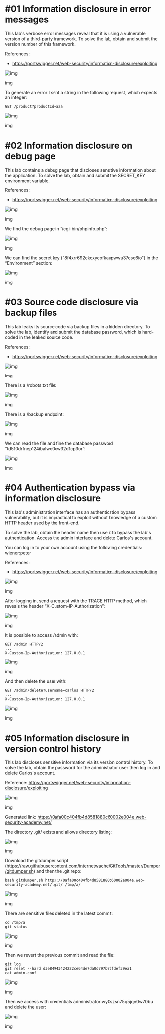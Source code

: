 \#01 Information disclosure in error messages
=============================================

This lab's verbose error messages reveal that it is using a vulnerable version
of a third-party framework. To solve the lab, obtain and submit the version
number of this framework.

References:

-   https://portswigger.net/web-security/information-disclosure/exploiting

![img](media/f539feaaca5084e26aabec8545815060.png)

img

To generate an error I sent a string in the following request, which expects an
integer:

~~~~~~~~~~~~~~~~~~~~~~~~~~~~~~~~~~~~~~~~~~~~~~~~~~~~~~~~~~~~~~~~~~~~~~~~~~~~~~~~
GET /product?productId=aaa
~~~~~~~~~~~~~~~~~~~~~~~~~~~~~~~~~~~~~~~~~~~~~~~~~~~~~~~~~~~~~~~~~~~~~~~~~~~~~~~~

![img](media/4e80a8db381bc612bff38e8019a12b05.png)

img

\#02 Information disclosure on debug page
=========================================

This lab contains a debug page that discloses sensitive information about the
application. To solve the lab, obtain and submit the SECRET_KEY environment
variable.

References:

-   https://portswigger.net/web-security/information-disclosure/exploiting

![img](media/775f91a18ece794a22563e100b863c0e.png)

img

We find the debug page in “/cgi-bin/phpinfo.php”:

![img](media/651b1673c75115dd368b2b15f06d3b12.png)

img

We can find the secret key ("8f4xrr692ckcxycofkaupwwu37cse6io") in the
“Environment” section:

![img](media/25c4eccbde8bfd45f90084ad6051711e.png)

img

\#03 Source code disclosure via backup files
============================================

This lab leaks its source code via backup files in a hidden directory. To solve
the lab, identify and submit the database password, which is hard-coded in the
leaked source code.

References:

-   https://portswigger.net/web-security/information-disclosure/exploiting

![img](media/c627c253927b9d4958df6930d847bb4d.png)

img

There is a /robots.txt file:

![img](media/dfafd8c22bc14aa03e4361898b828b41.png)

img

There is a /backup endpoint:

![img](media/5d048b2166af6a652569c0eea734262a.png)

img

We can read the file and fine the database password
“td510drfnep124ibalwc0xw32d1cp3or”:

![img](media/f0c783a84884d1a6c3212d1df7ffc0e7.png)

img

\#04 Authentication bypass via information disclosure
=====================================================

This lab's administration interface has an authentication bypass vulnerability,
but it is impractical to exploit without knowledge of a custom HTTP header used
by the front-end.

To solve the lab, obtain the header name then use it to bypass the lab's
authentication. Access the admin interface and delete Carlos's account.

You can log in to your own account using the following credentials: wiener:peter

References:

-   https://portswigger.net/web-security/information-disclosure/exploiting

![img](media/103595477f2e13e3254a36eff73e94c5.png)

img

After logging in, send a request with the TRACE HTTP method, which reveals the
header “X-Custom-IP-Authorization”:

![img](media/683c7f9bc4cfc54910d35b32be292708.png)

img

It is possible to access /admin with:

~~~~~~~~~~~~~~~~~~~~~~~~~~~~~~~~~~~~~~~~~~~~~~~~~~~~~~~~~~~~~~~~~~~~~~~~~~~~~~~~
GET /admin HTTP/2
...
X-Custom-Ip-Authorization: 127.0.0.1
~~~~~~~~~~~~~~~~~~~~~~~~~~~~~~~~~~~~~~~~~~~~~~~~~~~~~~~~~~~~~~~~~~~~~~~~~~~~~~~~

![img](media/912d8aac5cb87eaf4b0e9f66bb33b5f8.png)

img

And then delete the user with:

~~~~~~~~~~~~~~~~~~~~~~~~~~~~~~~~~~~~~~~~~~~~~~~~~~~~~~~~~~~~~~~~~~~~~~~~~~~~~~~~
GET /admin/delete?username=carlos HTTP/2
...
X-Custom-Ip-Authorization: 127.0.0.1
~~~~~~~~~~~~~~~~~~~~~~~~~~~~~~~~~~~~~~~~~~~~~~~~~~~~~~~~~~~~~~~~~~~~~~~~~~~~~~~~

![img](media/48243dfe09b40918bf23aafdb7ec2005.png)

img

\#05 Information disclosure in version control history
======================================================

This lab discloses sensitive information via its version control history. To
solve the lab, obtain the password for the administrator user then log in and
delete Carlos's account.

Reference:
https://portswigger.net/web-security/information-disclosure/exploiting

![img](media/508de90e71b49bcf285c26aaadb16849.png)

img

Generated link:
https://0afa00c404fb4d8581880c60002e004e.web-security-academy.net/

The directory .git/ exists and allows directory listing:

![img](media/73a9c93e6299917e523e536cf12eaf9d.png)

img

Download the gitdumper script
(https://raw.githubusercontent.com/internetwache/GitTools/master/Dumper/gitdumper.sh)
and then the .git repo:

~~~~~~~~~~~~~~~~~~~~~~~~~~~~~~~~~~~~~~~~~~~~~~~~~~~~~~~~~~~~~~~~~~~~~~~~~~~~~~~~
bash gitdumper.sh https://0afa00c404fb4d8581880c60002e004e.web-security-academy.net/.git/ /tmp/a/
~~~~~~~~~~~~~~~~~~~~~~~~~~~~~~~~~~~~~~~~~~~~~~~~~~~~~~~~~~~~~~~~~~~~~~~~~~~~~~~~

![img](media/28787ba1769bf910c32fabb130e89847.png)

img

There are sensitive files deleted in the latest commit:

~~~~~~~~~~~~~~~~~~~~~~~~~~~~~~~~~~~~~~~~~~~~~~~~~~~~~~~~~~~~~~~~~~~~~~~~~~~~~~~~
cd /tmp/a
git status
~~~~~~~~~~~~~~~~~~~~~~~~~~~~~~~~~~~~~~~~~~~~~~~~~~~~~~~~~~~~~~~~~~~~~~~~~~~~~~~~

![img](media/72e7a965719aa467f0d838992dbcd79b.png)

img

Then we revert the previous commit and read the file:

~~~~~~~~~~~~~~~~~~~~~~~~~~~~~~~~~~~~~~~~~~~~~~~~~~~~~~~~~~~~~~~~~~~~~~~~~~~~~~~~
git log
git reset --hard d3e84943424222ce64de7da0d797b7dfdef39ea1
cat admin.conf
~~~~~~~~~~~~~~~~~~~~~~~~~~~~~~~~~~~~~~~~~~~~~~~~~~~~~~~~~~~~~~~~~~~~~~~~~~~~~~~~

![img](media/9978d2bf8768ee7a731013d832f4d1c4.png)

img

Then we access with credentials administrator:wy0szsn75q5jqn0w70bu and delete
the user:

![img](media/c7b4cb51ba9b46848c178d19cd075ee9.png)

img
